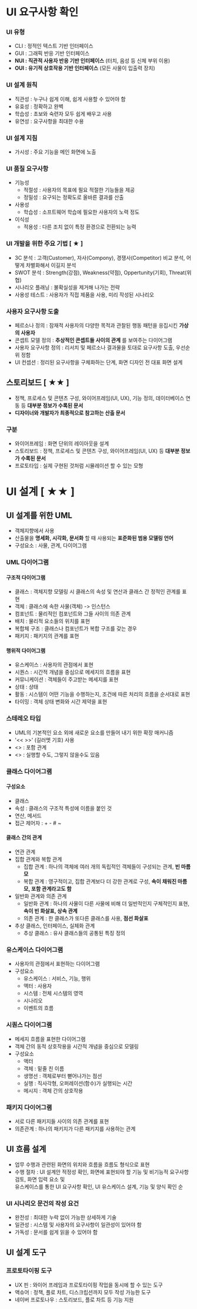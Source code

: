 # UI 요구사항 확인
### UI 유형
- CLI : 정적인 텍스트 기반 인터페이스
- GUI : 그래픽 반응 기반 인터페이스
- __NUI : 직관적 사용자 반응 기반 인터페이스__ (터치, 음성 등 신체 부위 이용)
- __OUI : 유기적 상호작용 기반 인터페이스__  (모든 사물이 입출력 장치)

### UI 설계 원칙
- 직관성 : 누구나 쉽게 이해, 쉽게 사용할 수 있어야 함
- 유효성 : 정확하고 완벽
- 학습성 : 초보와 숙련자 모두 쉽게 배우고 사용
- 유연성 : 요구사항을 최대한 수용

### UI 설계 지침
- 가시성 : 주요 기능을 메인 화면에 노출

### UI 품질 요구사항 
- 기능성
  - 적절성 : 사용자의 목표에 필요 적절한 기능들을 제공
  - 정밀성 : 요구되는 정확도로 올바른 결과를 산출
- 사용성
  - 학습성 : 소프트웨어 학습에 필요한 사용자의 노력 정도
- 이식성
  - 적용성 : 다른 조치 없이 특정 환경으로 전환되는 능력

### UI 개발을 위한 주요 기법 [ ★ ]
- 3C 분석 : 고객(Customer), 자사(Compony), 경쟁사(Competitor) 비교 분석, 어떻게 차별화해서 이길지 분석
- SWOT 분석 : Strength(강점), Weakness(약점), Oppertunity(기회), Threat(위협)
- 시나리오 플래닝 : 불확실성을 제거해 나가는 전략
- 사용성 테스트 : 사용자가 직접 제품을 사용, 미리 작성된 시나리오

### 사용자 요구사항 도출
- 페르소나 정의 : 잠재적 사용자의 다양한 목적과 관찰된 행동 패턴을 응집시킨 __가상의 사용자__
- 콘셉트 모델 정의 : __추상적인 콘셉트들 사이의 관계__ 를 보여주는 다이어그램
- 사용자 요구사항 정의 : 리서치 및 페르소나 결과물을 토대로 요구사항 도출, 우선순위 정함
- UI 컨셉션 : 정리된 요구사항을 구체화하는 단계, 화면 디자인 전 대표 화면 설계

## 스토리보드 [ ★★ ]
- 정책, 프로세스 및 콘텐츠 구성, 와이어프레임(UI, UX), 기능 정의, 데이터베이스 연동 등 __대부분 정보가 수록된 문서__ 
- __디자이너와 개발자가 최종적으로 참고하는 산출 문서__

### 구분
- 와이어프레임 : 화면 단위의 레이아웃을 설계
- 스토리보드 : 정책, 프로세스 및 콘텐츠 구성, 와이어프레임(UI, UX) 등 __대부분 정보가 수록된 문서__ 
- 프로토타입 : 실제 구현된 것처럼 시뮬레이션 할 수 있는 모형

# UI 설계 [ ★★ ]
## UI 설계를 위한 UML
- 객체지향에서 사용
- 산출물을 __명세화, 시각화, 문서화__ 할 때 사용되는 __표준화된 범용 모델링 언어__ 
- 구성요소 : 사물, 관계, 다이어그램

### UML 다이어그램
#### 구조적 다이어그램
- 클래스 : 객체지향 모델링 시 클래스의 속성 및 연산과 클래스 간 정적인 관계를 표현
- 객체 : 클래스에 속한 사물(객체) -> 인스턴스
- 컴포넌트 : 물리적인 컴포넌트와 그들 사이의 의존 관계
- 배치 : 물리적 요소들의 위치를 표현
- 복합체 구조 : 클래스나 컴포넌트가 복합 구조를 갖는 경우
- 패키지 : 패키지의 관계를 표현
#### 행위적 다이어그램
- 유스케이스 : 사용자의 관점에서 표현
- 시퀀스 : 시간적 개념을 중심으로 메세지의 흐름을 표현
- 커뮤니케이션 : 객체들이 주고받는 메세지를 표현
- 상태 : 상태 
- 활동 : 시스템이 어떤 기능을 수행하는지, 조건에 따른 처리의 흐름을 순서대로 표현
- 타이밍 : 객체 상태 변화와 시간 제약을 표현

### 스테레오 타입
- UML의 기본적인 요소 외에 새로운 요소를 만들어 내기 위한 확장 매커니즘
- '<< >>' (길러멧 기호) 사용
- <<include>> : 포함 관계
- <<extend>> : 실행할 수도, 그렇지 않을수도 있음

### 클래스 다이어그램
#### 구성요소
- 클래스
- 속성 : 클래스의 구조적 특성에 이름을 붙인 것
- 연산, 메서드
- 접근 제어자 : + - # ~

#### 클래스 간의 관계
- 연관 관계
- 집합 관계와 복합 관계
  - 집합 관계 : 하나의 객체에 여러 개의 독립적인 객체들이 구성되는 관계, __빈 마름모__
  - 복합 관계 : 영구적이고, 집합 관계보다 더 강한 관계로 구성, __속이 채워진 마름모, 포함 관계라고도 함__
- 일반화 관계와 의존 관계
  - 일반화 관계 : 하나의 사물이 다른 사물에 비해 더 일반적인지 구체적인지 표현, __속이 빈 화살표, 상속 관계__ 
  - 의존 관계 : 한 클래스가 또다른 클래스를 사용, __점선 화살표__
- 추상 클래스, 인터페이스, 실체화 관계
  - 추상 클래스 : 유사 클래스들의 공통된 특징 정의

### 유스케이스 다이어그램
- 사용자의 관점에서 표현하는 다이어그램
- 구성요소
  - 유스케이스 : 서비스, 기능, 행위
  - 액터 : 사용자
  - 시스템 : 전체 시스템의 영역
  - 시나리오
  - 이벤트의 흐름

### 시퀀스 다이어그램
- 메세지 흐름을 표현한 다이어그램
- 객체 간의 동적 상호작용을 시간적 개념을 중심으로 모델링
- 구성요소
  - 액터
  - 객체 : 밑줄 친 이름 
  - 생명선 : 객체로부터 뻗어나가는 점선
  - 실행 : 직사각형, 오퍼레이션(함수)가 실행되는 시간
  - 메시지 : 객체 간의 상호작용

### 패키지 다이어그램
- 서로 다른 패키지들 사이의 의존 관계를 표현
- 의존관계 : 하나의 패키지가 다른 패키지를 사용하는 관계

## UI 흐름 설계
- 업무 수행과 관련된 화면의 위치와 흐름을 흐름도 형식으로 표현
- 수행 절차 : UI 설계안 적정성 확인, 화면에 표현되야 할 기능 및 비기능적 요구사항 검토, 화면 입력 요소 및   
  유스케이스를 통한 UI 요구사항 확인, UI 유스케이스 설계, 기능 및 양식 확인 순

### UI 시나리오 문건의 작성 요건
- 완전성 : 최대한 누락 없이 가능한 상세하게 기술
- 일관성 : 시스템 및 사용자의 요구사항이 일관성이 있어야 함
- 가독성 : 문서를 쉽게 읽을 수 있어야 함

## UI 설계 도구
### 프로토타이핑 도구
- UX 핀 : 와이어 프레임과 프로토타이핑 작업을 동시에 할 수 있는 도구
- 액슈어 : 정책, 플로 차트, 디스크립션까지 모두 작성 가능한 도구
- 네이버 프로토나우 : 스토리보드, 플로 차트 등 기능 지원




























